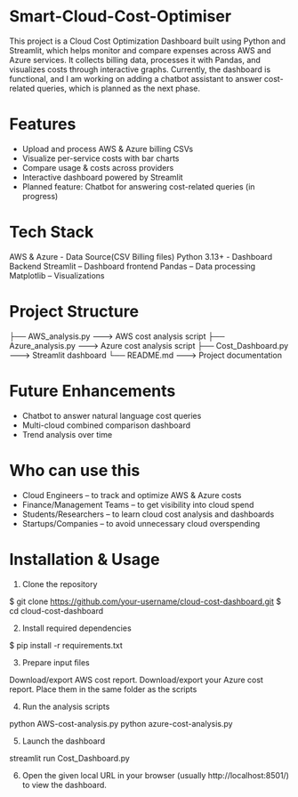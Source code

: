 # Smart-Cloud-Cost-Optimiser
This project is a Cloud Cost Optimization Dashboard built using Python and Streamlit, which helps monitor and compare expenses across AWS and Azure services. It collects billing data, processes it with Pandas, and visualizes costs through interactive graphs. Currently, the dashboard is functional, and I am working on adding a chatbot assistant to answer cost-related queries, which is planned as the next phase.

# Features
 - Upload and process AWS & Azure billing CSVs
 - Visualize per-service costs with bar charts
 - Compare usage & costs across providers
 - Interactive dashboard powered by Streamlit
 - Planned feature: Chatbot for answering cost-related queries (in progress)

# Tech Stack
AWS & Azure - Data Source(CSV Billing files)
Python 3.13+ - Dashboard Backend
Streamlit – Dashboard frontend
Pandas – Data processing
Matplotlib – Visualizations

# Project Structure
├── AWS_analysis.py   ---> AWS cost analysis script
├── Azure_analysis.py ---> Azure cost analysis script
├── Cost_Dashboard.py ---> Streamlit dashboard
└── README.md         ---> Project documentation

# Future Enhancements
 - Chatbot to answer natural language cost queries
 - Multi-cloud combined comparison dashboard
 - Trend analysis over time

# Who can use this
- Cloud Engineers – to track and optimize AWS & Azure costs
- Finance/Management Teams – to get visibility into cloud spend
- Students/Researchers – to learn cloud cost analysis and dashboards
- Startups/Companies – to avoid unnecessary cloud overspending

# Installation & Usage

1. Clone the repository

$ git clone https://github.com/your-username/cloud-cost-dashboard.git
$ cd cloud-cost-dashboard

2. Install required dependencies

$ pip install -r requirements.txt

3. Prepare input files

Download/export  AWS cost report.
Download/export your Azure cost report.
Place them in the same folder as the scripts

4. Run the analysis scripts

python AWS-cost-analysis.py
python azure-cost-analysis.py

5. Launch the dashboard

streamlit run Cost_Dashboard.py

6. Open the given local URL in your browser (usually http://localhost:8501/) to view the dashboard.
